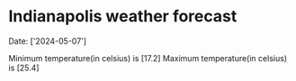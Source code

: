 # Indianapolis weather forecast 
Date: ['2024-05-07'] 

Minimum temperature(in celsius) is [17.2] 
Maximum temperature(in celsius) is [25.4]
